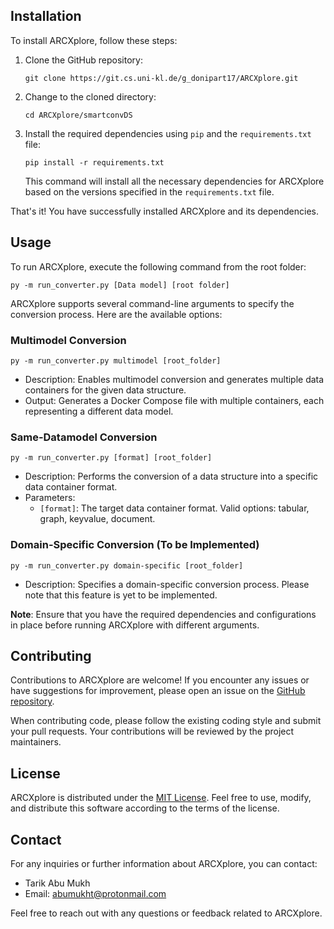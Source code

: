 ## Installation

To install ARCXplore, follow these steps:

1. Clone the GitHub repository:
   ```
   git clone https://git.cs.uni-kl.de/g_donipart17/ARCXplore.git
   ```

2. Change to the cloned directory:
   ```
   cd ARCXplore/smartconvDS
   ```

3. Install the required dependencies using `pip` and the `requirements.txt` file:
   ```
   pip install -r requirements.txt
   ```

   This command will install all the necessary dependencies for ARCXplore based on the versions specified in the `requirements.txt` file.

That's it! You have successfully installed ARCXplore and its dependencies.

## Usage

To run ARCXplore, execute the following command from the root folder:

```
py -m run_converter.py [Data model] [root folder]
```

ARCXplore supports several command-line arguments to specify the conversion process. Here are the available options:

### Multimodel Conversion

```
py -m run_converter.py multimodel [root_folder]
```

- Description: Enables multimodel conversion and generates multiple data containers for the given data structure.
- Output: Generates a Docker Compose file with multiple containers, each representing a different data model.

### Same-Datamodel Conversion

```
py -m run_converter.py [format] [root_folder]
```

- Description: Performs the conversion of a data structure into a specific data container format.
- Parameters:
  - `[format]`: The target data container format. Valid options: tabular, graph, keyvalue, document.

### Domain-Specific Conversion (To be Implemented)

```
py -m run_converter.py domain-specific [root_folder]
```

- Description: Specifies a domain-specific conversion process. Please note that this feature is yet to be implemented.

**Note**: Ensure that you have the required dependencies and configurations in place before running ARCXplore with different arguments.

## Contributing

Contributions to ARCXplore are welcome! If you encounter any issues or have suggestions for improvement, please open an issue on the [GitHub repository](https://git.cs.uni-kl.de/g_donipart17/ARCXplore/issues).

When contributing code, please follow the existing coding style and submit your pull requests. Your contributions will be reviewed by the project maintainers.

## License

ARCXplore is distributed under the [MIT License](LICENSE). Feel free to use, modify, and distribute this software according to the terms of the license.

## Contact

For any inquiries or further information about ARCXplore, you can contact:

- Tarik Abu Mukh
- Email: [abumukht@protonmail.com](mailto:abumukht@protonmail.com)

Feel free to reach out with any questions or feedback related to ARCXplore.
